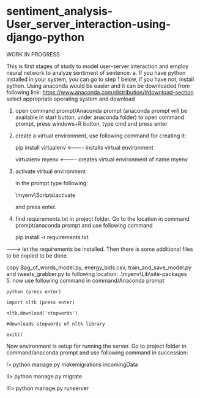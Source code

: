 # sentiment_analysis-User_server_interaction-using-django-python

WORK IN PROGRESS

This is first stages of study to model user-server interaction and employ neural network to analyze sentiment of sentence.
a. If you have python installed in your system, you can go to step 1 below, if you have not, install python. Using anaconda would be easier and it can be downloaded from following link: 
https://www.anaconda.com/distribution/#download-section 
select appropriate operating system and download

1. open command prompt/Anaconda prompt (anaconda prompt will be available in start button, under anaconda folder)
	to open command prompt, press windows+R button, type cmd and press enter
2. create a virtual environment, use following command for creating it: 
	
	pip install virtualenv <---- installs virtual environment
	
	virtualenv myenv <---- creates virtual environment of name myenv
3. activate virtual environment
	
	in the prompt type following:
	
	\myenv\Scripts\activate
	
	and press enter.
4. find requirements.txt in project folder. Go to the location in command prompt/anaconda prompt and use following command
	
	pip install -r requirements.txt
		
---> let the requirements be installed. Then there is some additional files to be copied to be done.
	
copy Bag_of_words_model.py, energy_bids.csv, train_and_save_model.py and tweets_grabber.py to following location: 
.\myenv\Lib\site-packages\
5. now use following command in command/Anaconda prompt
	
	python (press enter)
	
	import nltk (press enter)
	
	nltk.download('stopwords')
	
	#downloads stopwords of nltk library
	
	exit()

Now environment is setup for running the server. Go to project folder in command/anaconda prompt and use following command in succession:

I> python manage.py makemigrations incomingData

II> python manage.py migrate

III> python manage.py runserver
